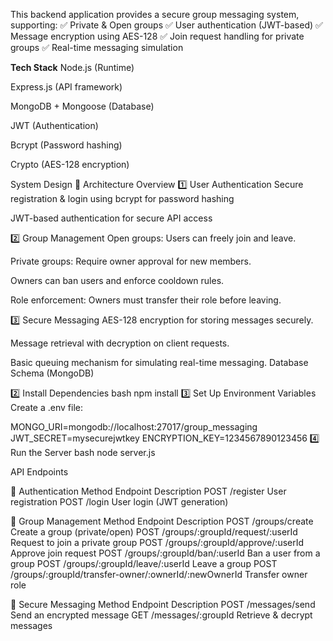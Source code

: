 This backend application provides a secure group messaging system, supporting: 
✅ Private & Open groups 
✅ User authentication (JWT-based)
✅ Message encryption using AES-128 
✅ Join request handling for private groups
✅ Real-time messaging simulation

**Tech Stack**
Node.js (Runtime)

Express.js (API framework)

MongoDB + Mongoose (Database)

JWT (Authentication)

Bcrypt (Password hashing)

Crypto (AES-128 encryption)

System Design
📌 Architecture Overview
1️⃣ User Authentication
Secure registration & login using bcrypt for password hashing

JWT-based authentication for secure API access

2️⃣ Group Management
Open groups: Users can freely join and leave.

Private groups: Require owner approval for new members.

Owners can ban users and enforce cooldown rules.

Role enforcement: Owners must transfer their role before leaving.

3️⃣ Secure Messaging
AES-128 encryption for storing messages securely.

Message retrieval with decryption on client requests.

Basic queuing mechanism for simulating real-time messaging.
Database Schema (MongoDB)

2️⃣ Install Dependencies
bash
npm install
3️⃣ Set Up Environment Variables
Create a .env file:

MONGO_URI=mongodb://localhost:27017/group_messaging
JWT_SECRET=mysecurejwtkey
ENCRYPTION_KEY=1234567890123456
4️⃣ Run the Server
bash
node server.js

API Endpoints

🔹 Authentication
Method	Endpoint	Description
POST	/register	User registration
POST	/login	User login (JWT generation)

🔹 Group Management
Method	Endpoint	Description
POST	/groups/create	Create a group (private/open)
POST	/groups/:groupId/request/:userId	Request to join a private group
POST	/groups/:groupId/approve/:userId	Approve join request
POST	/groups/:groupId/ban/:userId	Ban a user from a group
POST	/groups/:groupId/leave/:userId	Leave a group
POST	/groups/:groupId/transfer-owner/:ownerId/:newOwnerId	Transfer owner role

🔹 Secure Messaging
Method	Endpoint	Description
POST	/messages/send	Send an encrypted message
GET	/messages/:groupId	Retrieve & decrypt messages
